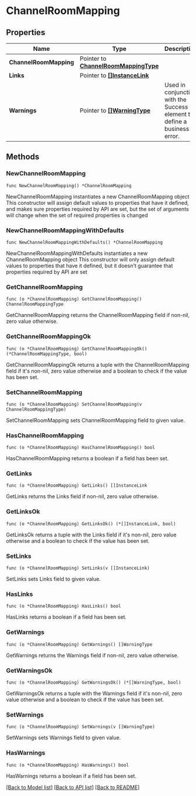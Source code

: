 # ChannelRoomMapping

## Properties

Name | Type | Description | Notes
------------ | ------------- | ------------- | -------------
**ChannelRoomMapping** | Pointer to [**ChannelRoomMappingType**](ChannelRoomMappingType.md) |  | [optional] 
**Links** | Pointer to [**[]InstanceLink**](InstanceLink.md) |  | [optional] 
**Warnings** | Pointer to [**[]WarningType**](WarningType.md) | Used in conjunction with the Success element to define a business error. | [optional] 

## Methods

### NewChannelRoomMapping

`func NewChannelRoomMapping() *ChannelRoomMapping`

NewChannelRoomMapping instantiates a new ChannelRoomMapping object
This constructor will assign default values to properties that have it defined,
and makes sure properties required by API are set, but the set of arguments
will change when the set of required properties is changed

### NewChannelRoomMappingWithDefaults

`func NewChannelRoomMappingWithDefaults() *ChannelRoomMapping`

NewChannelRoomMappingWithDefaults instantiates a new ChannelRoomMapping object
This constructor will only assign default values to properties that have it defined,
but it doesn't guarantee that properties required by API are set

### GetChannelRoomMapping

`func (o *ChannelRoomMapping) GetChannelRoomMapping() ChannelRoomMappingType`

GetChannelRoomMapping returns the ChannelRoomMapping field if non-nil, zero value otherwise.

### GetChannelRoomMappingOk

`func (o *ChannelRoomMapping) GetChannelRoomMappingOk() (*ChannelRoomMappingType, bool)`

GetChannelRoomMappingOk returns a tuple with the ChannelRoomMapping field if it's non-nil, zero value otherwise
and a boolean to check if the value has been set.

### SetChannelRoomMapping

`func (o *ChannelRoomMapping) SetChannelRoomMapping(v ChannelRoomMappingType)`

SetChannelRoomMapping sets ChannelRoomMapping field to given value.

### HasChannelRoomMapping

`func (o *ChannelRoomMapping) HasChannelRoomMapping() bool`

HasChannelRoomMapping returns a boolean if a field has been set.

### GetLinks

`func (o *ChannelRoomMapping) GetLinks() []InstanceLink`

GetLinks returns the Links field if non-nil, zero value otherwise.

### GetLinksOk

`func (o *ChannelRoomMapping) GetLinksOk() (*[]InstanceLink, bool)`

GetLinksOk returns a tuple with the Links field if it's non-nil, zero value otherwise
and a boolean to check if the value has been set.

### SetLinks

`func (o *ChannelRoomMapping) SetLinks(v []InstanceLink)`

SetLinks sets Links field to given value.

### HasLinks

`func (o *ChannelRoomMapping) HasLinks() bool`

HasLinks returns a boolean if a field has been set.

### GetWarnings

`func (o *ChannelRoomMapping) GetWarnings() []WarningType`

GetWarnings returns the Warnings field if non-nil, zero value otherwise.

### GetWarningsOk

`func (o *ChannelRoomMapping) GetWarningsOk() (*[]WarningType, bool)`

GetWarningsOk returns a tuple with the Warnings field if it's non-nil, zero value otherwise
and a boolean to check if the value has been set.

### SetWarnings

`func (o *ChannelRoomMapping) SetWarnings(v []WarningType)`

SetWarnings sets Warnings field to given value.

### HasWarnings

`func (o *ChannelRoomMapping) HasWarnings() bool`

HasWarnings returns a boolean if a field has been set.


[[Back to Model list]](../README.md#documentation-for-models) [[Back to API list]](../README.md#documentation-for-api-endpoints) [[Back to README]](../README.md)


